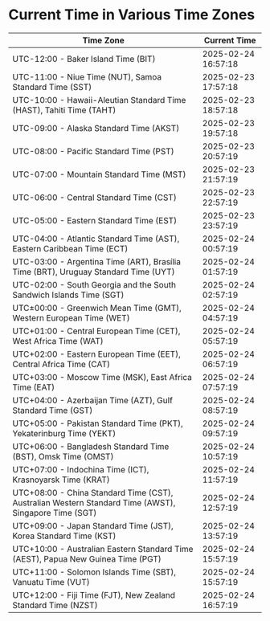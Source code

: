 # Current Time in Various Time Zones

| Time Zone | Current Time |
|-----------|--------------|
| UTC-12:00 - Baker Island Time (BIT) | 2025-02-24 16:57:18 |
| UTC-11:00 - Niue Time (NUT), Samoa Standard Time (SST) | 2025-02-23 17:57:18 |
| UTC-10:00 - Hawaii-Aleutian Standard Time (HAST), Tahiti Time (TAHT) | 2025-02-23 18:57:18 |
| UTC-09:00 - Alaska Standard Time (AKST) | 2025-02-23 19:57:18 |
| UTC-08:00 - Pacific Standard Time (PST) | 2025-02-23 20:57:19 |
| UTC-07:00 - Mountain Standard Time (MST) | 2025-02-23 21:57:19 |
| UTC-06:00 - Central Standard Time (CST) | 2025-02-23 22:57:19 |
| UTC-05:00 - Eastern Standard Time (EST) | 2025-02-23 23:57:19 |
| UTC-04:00 - Atlantic Standard Time (AST), Eastern Caribbean Time (ECT) | 2025-02-24 00:57:19 |
| UTC-03:00 - Argentina Time (ART), Brasília Time (BRT), Uruguay Standard Time (UYT) | 2025-02-24 01:57:19 |
| UTC-02:00 - South Georgia and the South Sandwich Islands Time (SGT) | 2025-02-24 02:57:19 |
| UTC±00:00 - Greenwich Mean Time (GMT), Western European Time (WET) | 2025-02-24 04:57:19 |
| UTC+01:00 - Central European Time (CET), West Africa Time (WAT) | 2025-02-24 05:57:19 |
| UTC+02:00 - Eastern European Time (EET), Central Africa Time (CAT) | 2025-02-24 06:57:19 |
| UTC+03:00 - Moscow Time (MSK), East Africa Time (EAT) | 2025-02-24 07:57:19 |
| UTC+04:00 - Azerbaijan Time (AZT), Gulf Standard Time (GST) | 2025-02-24 08:57:19 |
| UTC+05:00 - Pakistan Standard Time (PKT), Yekaterinburg Time (YEKT) | 2025-02-24 09:57:19 |
| UTC+06:00 - Bangladesh Standard Time (BST), Omsk Time (OMST) | 2025-02-24 10:57:19 |
| UTC+07:00 - Indochina Time (ICT), Krasnoyarsk Time (KRAT) | 2025-02-24 11:57:19 |
| UTC+08:00 - China Standard Time (CST), Australian Western Standard Time (AWST), Singapore Time (SGT) | 2025-02-24 12:57:19 |
| UTC+09:00 - Japan Standard Time (JST), Korea Standard Time (KST) | 2025-02-24 13:57:19 |
| UTC+10:00 - Australian Eastern Standard Time (AEST), Papua New Guinea Time (PGT) | 2025-02-24 15:57:19 |
| UTC+11:00 - Solomon Islands Time (SBT), Vanuatu Time (VUT) | 2025-02-24 15:57:19 |
| UTC+12:00 - Fiji Time (FJT), New Zealand Standard Time (NZST) | 2025-02-24 16:57:19 |
